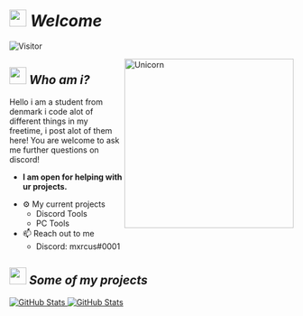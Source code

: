 # <img src="https://media.tenor.com/tL3jhOp25LkAAAAi/hello-wave.gif" width="30px">&nbsp;***Welcome***
![Visitor](https://visitor-badge.laobi.icu/badge?page_id=citronmaane.repoName)<br/>

<!--
Oke ;D
-->

<img align="right" width=300px alt="Unicorn" src="https://media.tenor.com/alLqVQIWh24AAAAi/cat-cute.gif" />

## <img src="https://media.tenor.com/VuZtyPVFtyMAAAAi/black-cat.gif" width="30px">&nbsp;***Who am i?***

Hello i am a student from denmark i code alot of different things in my freetime, i post alot of them here!
You are welcome to ask me further questions on discord!

* **I am open for helping with ur projects.**
- ⚙ My current projects
  - Discord Tools
  - PC Tools
- 📫 Reach out to me
  - Discord: mxrcus#0001</a>

## <img src="https://media.tenor.com/8D-NHvM03pEAAAAi/black-cat.gif" width="30px">&nbsp;***Some of my projects***

<div>
  <p>
    <a href="https://github.com/Bhargavi-hash/HotelFranchiseDBMS.git">
      <img src="https://github-readme-stats.vercel.app/api/pin/?username=citronmaane&repo=Always-Online-Discord" alt="GitHub Stats" />
    </a>
    <a href="https://github.com/Bhargavi-hash/Linux-Shell-Implementation.git">
      <img src="https://github-readme-stats.vercel.app/api/pin/?username=citronmaane&repo=Discord-RPC" alt="GitHub Stats" />
    </a>
  </p>
</div>
